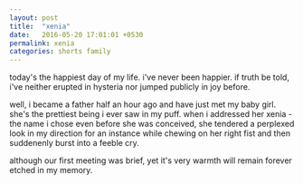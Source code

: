 ```yaml
---
layout: post
title:  "xenia"
date:   2016-05-20 17:01:01 +0530
permalink: xenia
categories: shorts family
---
```

today's the happiest day of my life. i've never been happier. if truth be told, i've neither erupted in hysteria nor jumped publicly in joy before.

well, i became a father half an hour ago and have just met my baby girl. she's the prettiest being i ever saw in my puff. when i addressed her xenia - the name i chose even before she was conceived, she tendered a perplexed look in my direction for an instance while chewing on her right fist and then suddenenly burst into a feeble cry.

although our first meeting was brief, yet it's very warmth will remain forever etched in my memory.